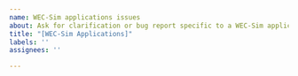 ```yaml
---
name: WEC-Sim applications issues
about: Ask for clarification or bug report specific to a WEC-Sim applications case
title: "[WEC-Sim Applications]"
labels: ''
assignees: ''

---
```



